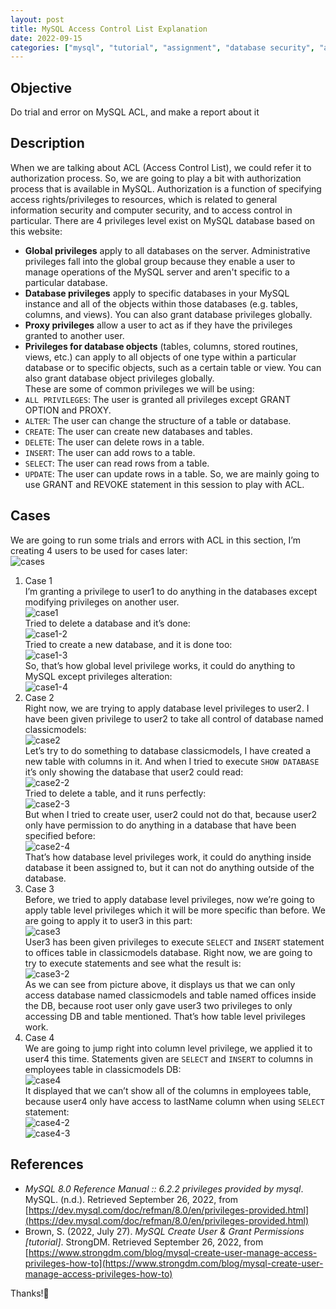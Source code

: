 ```yaml
---
layout: post
title: MySQL Access Control List Explanation
date: 2022-09-15
categories: ["mysql", "tutorial", "assignment", "database security", "acl"]
---
```


## Objective
Do trial and error on MySQL ACL, and make a report about it
## Description
When we are talking about ACL (Access Control List), we could refer it to authorization process. So, we are going to play a bit with authorization process that is available in MySQL. Authorization is a function of specifying access rights/privileges to resources, which is related to general information security and computer security, and to access control in particular.
There are 4 privileges level exist on MySQL database based on this website:
- **Global privileges** apply to all databases on the server. Administrative privileges fall into the global group because they enable a user to manage operations of the MySQL server and aren't specific to a particular database.
- **Database privileges** apply to specific databases in your MySQL instance and all of the objects within those databases (e.g. tables, columns, and views). You can also grant database privileges globally.
- **Proxy privileges** allow a user to act as if they have the privileges granted to another user.
- **Privileges for database objects** (tables, columns, stored routines, views, etc.) can apply to all objects of one type within a particular database or to specific objects, such as a certain table or view. You can also grant database object privileges globally.  
These are some of common privileges we will be using:
- `ALL PRIVILEGES`: The user is granted all privileges except GRANT OPTION and PROXY.
- `ALTER`: The user can change the structure of a table or database.
- `CREATE`: The user can create new databases and tables.
- `DELETE`: The user can delete rows in a table.
- `INSERT`: The user can add rows to a table.
- `SELECT`: The user can read rows from a table.
- `UPDATE`: The user can update rows in a table.
So, we are mainly going to use GRANT and REVOKE statement in this session to play with ACL.
## Cases
We are going to run some trials and errors with ACL in this section, I’m creating 4 users to be used for cases later:  
![cases](https://github.com/wyebit/wyebit.github.io/blob/main/assets/images/posts/2022-09-25-mysql-acl-explanation/cases.png?raw=true)
1. Case 1  
I’m granting a privilege to user1 to do anything in the databases except modifying privileges on another user.  
![case1](https://github.com/wyebit/wyebit.github.io/blob/main/assets/images/posts/2022-09-25-mysql-acl-explanation/case1.png?raw=true)  
Tried to delete a database and it’s done:  
![case1-2](https://github.com/wyebit/wyebit.github.io/blob/main/assets/images/posts/2022-09-25-mysql-acl-explanation/case1-2.png?raw=true)  
Tried to create a new database, and it is done too:  
![case1-3](https://github.com/wyebit/wyebit.github.io/blob/main/assets/images/posts/2022-09-25-mysql-acl-explanation/case1-3.png?raw=true)  
So, that’s how global level privilege works, it could do anything to MySQL except privileges alteration:  
![case1-4](https://github.com/wyebit/wyebit.github.io/blob/main/assets/images/posts/2022-09-25-mysql-acl-explanation/case1-4.png?raw=true)
2. Case 2  
Right now, we are trying to apply database level privileges to user2. I have been given privilege to user2 to take all control of database named classicmodels:  
![case2](https://github.com/wyebit/wyebit.github.io/blob/main/assets/images/posts/2022-09-25-mysql-acl-explanation/case2.png?raw=true)  
Let’s try to do something to database classicmodels, I have created a new table with columns in it. And when I tried to execute `SHOW DATABASE` it’s only showing the database that user2 could read:  
![case2-2](https://github.com/wyebit/wyebit.github.io/blob/main/assets/images/posts/2022-09-25-mysql-acl-explanation/case2-2.png?raw=true)  
Tried to delete a table, and it runs perfectly:  
![case2-3](https://github.com/wyebit/wyebit.github.io/blob/main/assets/images/posts/2022-09-25-mysql-acl-explanation/case2-3.png?raw=true)  
But when I tried to create user, user2 could not do that, because user2 only have permission to do anything in a database that have been specified before:  
![case2-4](https://github.com/wyebit/wyebit.github.io/blob/main/assets/images/posts/2022-09-25-mysql-acl-explanation/case2-4.png?raw=true)  
That’s how database level privileges work, it could do anything inside database it been assigned to, but it can not do anything outside of the database.
3. Case 3  
Before, we tried to apply database level privileges, now we’re going to apply table level privileges which it will be more specific than before. We are going to apply it to user3 in this part:  
![case3](https://github.com/wyebit/wyebit.github.io/blob/main/assets/images/posts/2022-09-25-mysql-acl-explanation/case3.png?raw=true)  
User3 has been given privileges to execute `SELECT` and `INSERT` statement to offices table in classicmodels database. Right now, we are going to try to execute statements and see what the result is:  
![case3-2](https://github.com/wyebit/wyebit.github.io/blob/main/assets/images/posts/2022-09-25-mysql-acl-explanation/case3-2.png?raw=true)  
As we can see from picture above, it displays us that we can only access database named classicmodels and table named offices inside the DB, because root user only gave user3 two privileges to only accessing DB and table mentioned.
That’s how table level privileges work.
4. Case 4  
We are going to jump right into column level privilege, we applied it to user4 this time. Statements given are `SELECT` and `INSERT` to columns in employees table in classicmodels DB:  
![case4](https://github.com/wyebit/wyebit.github.io/blob/main/assets/images/posts/2022-09-25-mysql-acl-explanation/case4.png?raw=true)  
It displayed that we can’t show all of the columns in employees table, because user4 only have access to lastName column when using `SELECT` statement:  
![case4-2](https://github.com/wyebit/wyebit.github.io/blob/main/assets/images/posts/2022-09-25-mysql-acl-explanation/case4-2.png?raw=true)  
![case4-3](https://github.com/wyebit/wyebit.github.io/blob/main/assets/images/posts/2022-09-25-mysql-acl-explanation/case4-3.png?raw=true)  

## References
- _MySQL 8.0 Reference Manual :: 6.2.2 privileges provided by mysql_. MySQL. (n.d.). Retrieved September 26, 2022, from [https://dev.mysql.com/doc/refman/8.0/en/privileges-provided.html](https://dev.mysql.com/doc/refman/8.0/en/privileges-provided.html)
- Brown, S. (2022, July 27). _MySQL Create User &amp; Grant Permissions [tutorial]_. StrongDM. Retrieved September 26, 2022, from [https://www.strongdm.com/blog/mysql-create-user-manage-access-privileges-how-to](https://www.strongdm.com/blog/mysql-create-user-manage-access-privileges-how-to)

Thanks!🙏